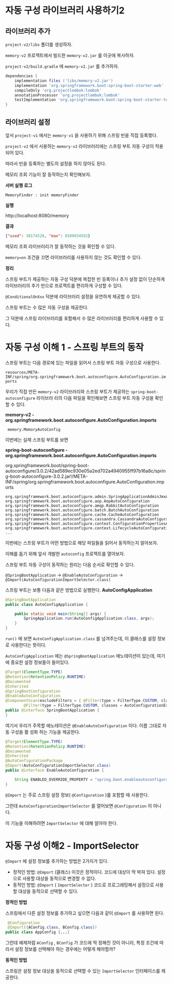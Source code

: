 # 자동 구성 라이브러리 사용하기2

## 라이브러리 추가

`project-v2/libs` 폴더를 생성하자.

`memory-v2` 프로젝트에서 빌드한 `memory-v2.jar` 를 이곳에 복사하자. 

`project-v2/build.gradle` 에 `memory-v2.jar` 를 추가하자.

```groovy
dependencies {
    implementation files ('libs/memory-v2.jar')
    implementation 'org.springframework.boot:spring-boot-starter-web'
    compileOnly 'org.projectlombok:lombok'
    annotationProcessor 'org.projectlombok:lombok'
    testImplementation 'org.springframework.boot:spring-boot-starter-test'
}

```

## 라이브러리 설정

앞서 `project-v1` 에서는 `memory-v1` 을 사용하기 위해 스프링 빈을 직접 등록했다.

`project-v2` 에서 사용하는 `memory-v2` 라이브러리에는 스프링 부트 자동 구성이 적용되어 있다. 

따라서 빈을 등록하는 별도의 설정을 하지 않아도 된다.


메모리 조회 기능이 잘 동작하는지 확인해보자.

**서버 실행 로그** 

```
MemoryFinder : init memoryFinder
```

**실행**

http://localhost:8080/memory

**결과** 

```json
{"used": 38174528, "max": 8589934592} 
```

메모리 조회 라이브러리가 잘 동작하는 것을 확인할 수 있다.

`memory=on` 조건을 끄면 라이브러리를 사용하지 않는 것도 확인할 수 있다.

**정리**

스프링 부트가 제공하는 자동 구성 덕분에 복잡한 빈 등록이나 추가 설정 없이 단순하게 라이브러리의 추가 만으로 프로젝트를 편리하게 구성할 수 있다.

`@ConditionalOnXxx` 덕분에 라이브러리 설정을 유연하게 제공할 수 있다.

스프링 부트는 수 많은 자동 구성을 제공한다. 

그 덕분에 스프링 라이브러리를 포함해서 수 많은 라이브러리를 편리하게 사용할 수 있다.

# 자동 구성 이해 1 - 스프링 부트의 동작

스프링 부트는 다음 경로에 있는 파일을 읽어서 스프링 부트 자동 구성으로 사용한다. 

`resources/META-INF/spring/org.springframework.boot.autoconfigure.AutoConfiguration.imports`

우리가 직접 만든 `memory-v2` 라이브러리와 스프링 부트가 제공하는 `spring-boot-autoconfigure` 라이브러 리의 다음 파일을 확인해보면 스프링 부트 자동 구성을 확인할 수 있다.

**memory-v2 - org.springframework.boot.autoconfigure.AutoConfiguration.imports**

```
 memory.MemoryAutoConfig
```

이번에는 실제 스프링 부트를 보면

**spring-boot-autoconfigure - org.springframework.boot.autoconfigure.AutoConfiguration.imports**

org.springframework.boot/spring-boot-autoconfigure/3.0.2/42ad589ec930e05a2ed702a4940955ff97b16a8c/spring-boot-autoconfigure-3.0.2.jar!/META-INF/spring/org.springframework.boot.autoconfigure.AutoConfiguration.imports

```properties
org.springframework.boot.autoconfigure.admin.SpringApplicationAdminJmxAutoConfiguration
org.springframework.boot.autoconfigure.aop.AopAutoConfiguration
org.springframework.boot.autoconfigure.amqp.RabbitAutoConfiguration
org.springframework.boot.autoconfigure.batch.BatchAutoConfiguration
org.springframework.boot.autoconfigure.cache.CacheAutoConfiguration
org.springframework.boot.autoconfigure.cassandra.CassandraAutoConfiguration
org.springframework.boot.autoconfigure.context.ConfigurationPropertiesAutoConfiguration
org.springframework.boot.autoconfigure.context.LifecycleAutoConfiguration
...
```

이번에는 스프링 부트가 어떤 방법으로 해당 파일들을 읽어서 동작하는지 알아보자. 

이해를 돕기 위해 앞서 개발한 `autoconfig` 프로젝트를 열어보자.

스프링 부트 자동 구성이 동작하는 원리는 다음 순서로 확인할 수 있다. 

`@SpringBootApplication` -> `@EnableAutoConfiguration` -> `@Import(AutoConfigurationImportSelector.class)`

스프링 부트는 보통 다음과 같은 방법으로 실행한다. **AutoConfigApplication**

```java
@SpringBootApplication
public class AutoConfigApplication {

    public static void main(String[] args) {
        SpringApplication.run(AutoConfigApplication.class, args);
    }
}
```
`run()` 에 보면 `AutoConfigApplication.class` 를 넘겨주는데, 이 클래스를 설정 정보로 사용한다는 뜻이다. 

`AutoConfigApplication` 에는 `@SpringBootApplication` 애노테이션이 있는데, 여기에 중요한 설정 정보들이 들어있다.

```java
@Target(ElementType.TYPE)
@Retention(RetentionPolicy.RUNTIME)
@Documented
@Inherited
@SpringBootConfiguration
@EnableAutoConfiguration
@ComponentScan(excludeFilters = { @Filter(type = FilterType.CUSTOM, classes = TypeExcludeFilter.class),
		@Filter(type = FilterType.CUSTOM, classes = AutoConfigurationExcludeFilter.class) })
public @interface SpringBootApplication {
}
```

여기서 우리가 주목할 애노테이션은 `@EnableAutoConfiguration` 이다. 이름 그대로 자동 구성을 활 성화 하는 기능을 제공한다.

```java
@Target(ElementType.TYPE)
@Retention(RetentionPolicy.RUNTIME)
@Documented
@Inherited
@AutoConfigurationPackage
@Import(AutoConfigurationImportSelector.class)
public @interface EnableAutoConfiguration {

	String ENABLED_OVERRIDE_PROPERTY = "spring.boot.enableautoconfiguration";
}
```

`@Import` 는 주로 스프링 설정 정보( `@Configuration` )를 포함할 때 사용한다.

그런데 `AutoConfigurationImportSelector` 를 열어보면 `@Configuration` 이 아니다.

이 기능을 이해하려면 `ImportSelector` 에 대해 알아야 한다.

# 자동 구성 이해2 - ImportSelector

`@Import` 에 설정 정보를 추가하는 방법은 2가지가 있다.

* 정적인 방법: `@Import` (클래스) 이것은 정적이다. 코드에 대상이 딱 박혀 있다. 설정으로 사용할 대상을 동적으로 변경할 수 없다.
* 동적인 방법: `@Import` ( `ImportSelector` ) 코드로 프로그래밍해서 설정으로 사용할 대상을 동적으로 선택할 수 있다.

**정적인 방법**

스프링에서 다른 설정 정보를 추가하고 싶으면 다음과 같이 `@Import` 를 사용하면 된다. 

```java
 @Configuration
 @Import({AConfig.class, BConfig.class})
public class AppConfig {...} 
```

그런데 예제처럼 `AConfig` , `BConfig` 가 코드에 딱 정해진 것이 아니라, 특정 조건에 따라서 설정 정보를 선택해야 하는 경우에는 어떻게 해야할까?

**동적인 방법**

스프링은 설정 정보 대상을 동적으로 선택할 수 있는 `ImportSelector` 인터페이스를 제공한다.
